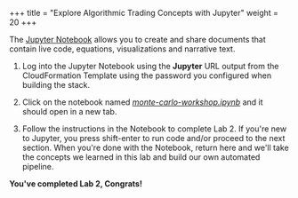 +++
title = "Explore Algorithmic Trading Concepts with Jupyter"
weight = 20
+++

The [Jupyter Notebook](http://jupyter.org/) allows you to create and share documents that contain live code, equations, visualizations and narrative text.

1. Log into the Jupyter Notebook using the **Jupyter** URL output from the CloudFormation Template using the password you configured when building the stack. 

2. Click on the notebook named [*monte-carlo-workshop.ipynb*](https://github.com/ruecarlo/ec2-spot-workshops/blob/master/workshops/monte-carlo-on-ec2-spot-fleet/src/monte-carlo-workshop.ipynb) and it should open in a new tab.

3. Follow the instructions in the Notebook to complete Lab 2. If you're new to Jupyter, you press shift-enter to run code and/or proceed to the next section. When you're done with the Notebook, return here and we'll take the concepts we learned in this lab and build our own automated pipeline.

**You've completed Lab 2, Congrats!**

